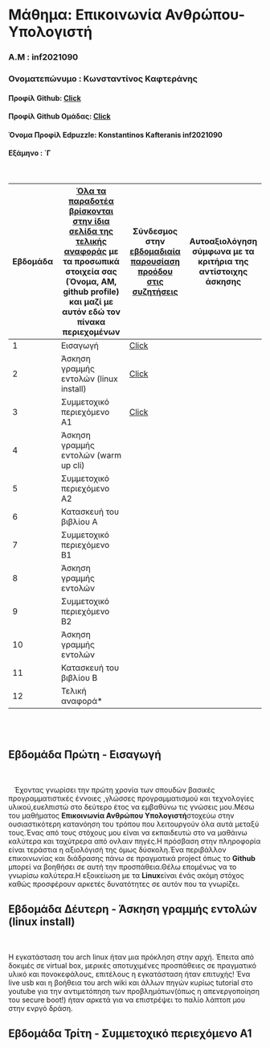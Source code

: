 # Μάθημα: Επικοινωνία Ανθρώπου-Υπολογιστή

### Α.Μ : inf2021090

### Ονοματεπώνυμο : Κωνσταντίνος Καφτεράνης

#### Προφίλ Github: [Click](https://github.com/inf2021090)

#### Προφίλ Github Ομάδας: [Click](https://github.com/ContattoContare)

#### Όνομα Προφίλ Edpuzzle: Konstantinos Kafteranis inf2021090

#### Εξάμηνο : ΄Γ

<br />

| Εβδομάδα | [Όλα τα παραδοτέα βρίσκονται στην ίδια σελίδα της τελικής αναφοράς](https://courses-ionio.github.io/help/deliverables/) με τα προσωπικά στοιχεία σας (Όνομα, ΑΜ, github profile) και μαζί με αυτόν εδώ τον πίνακα περιεχομένων | Σύνδεσμος στην [εβδομαδιαία παρουσίαση προόδου στις συζητήσεις](https://github.com/courses-ionio/help/discussions/categories/show-and-tell) | Αυτοαξιολόγηση σύμφωνα με τα κριτήρια της αντίστοιχης άσκησης |
| --- | --- | --- | --- |
| 1 | Εισαγωγή| [Click](https://github.com/courses-ionio/help/discussions/976) | |
| 2 | Άσκηση γραμμής εντολών (linux install) |[Click](https://github.com/courses-ionio/help/discussions/1112) | |
| 3 | Συμμετοχικό περιεχόμενο A1 |[Click](https://github.com/courses-ionio/help/discussions/1207) | |
| 4 | Άσκηση γραμμής εντολών (warm up cli) | | |
| 5 | Συμμετοχικό περιεχόμενο A2 | | |
| 6 | Κατασκευή του βιβλίου Α | | |
| 7 | Συμμετοχικό περιεχόμενο B1 | | |
| 8 | Άσκηση γραμμής εντολών | | |
| 9 | Συμμετοχικό περιεχόμενο B2 | | |
| 10 | Άσκηση γραμμής εντολών | | |
| 11 | Κατασκευή του βιβλίου Β | | |
| 12 | Τελική αναφορά* | | |


<br /><br />


## Εβδομάδα Πρώτη - Εισαγωγή

<br /> 

&nbsp;&nbsp;&nbsp;Έχοντας γνωρίσει την πρώτη χρονία των σπουδών βασικές προγραμματιστικές έννοιες ,γλώσσες προγραμματισμού και τεχνολογίες υλικού,ευελπιστώ στο δεύτερο έτος να εμβαθύνω τις γνώσεις μου.Μέσω του μαθήματος **Επικοινωνία Ανθρώπου Υπολογιστή**στοχεύω στην ουσιαστικότερη κατανόηση του τρόπου που λειτουργούν όλα αυτά μεταξύ τους.Ένας από τους στόχους μου είναι να εκπαιδευτώ στο να μαθάινω καλύτερα και ταχύτρερα από ονλαιν πηγές.Η πρόσβαση στην πληροφορία είναι τεράστια η αξιολόγισή της όμως δύσκολη.Ένα περιβάλλον επικοινωνίας και διάδρασης πάνω σε πραγματικά project όπως το **Github** μπορεί να βoηθήσει σε αυτή την προσπάθεια.Θέλω επομένως να το γνωρίσω καλύτερα.Η εξοικείωση με τα **Linux**είναι ένάς ακόμη στόχος καθώς προσφέρουν αρκετές δυνατότητες σε αυτόν που τα γνωρίζει.

## Εβδομάδα Δέυτερη - Άσκηση γραμμής εντολών (linux install)

<br /> 

H εγκατάσταση του arch linux ήταν μια πρόκληση στην αρχή. Έπειτα από δοκιμές σε virtual box, μερικές αποτυχιμένες προσπάθειες σε πραγματικό υλικό και πονοκεφάλους, 
επιτέλους η εγκατάσταση ήταν επιτυχής! Ένα live usb και η βοήθεια του arch wiki και άλλων πηγών κυρίως tutorial στο youtube για την αντιμετόπηση των προβλημάτων(όπως η απενεργοποίηση του secure boot!) ήταν αρκετά για να επιστρέψει το παλίο λάπτοπ μου στην ενργό δράση.
## Εβδομάδα Τρίτη - Συμμετοχικό περιεχόμενο Α1

<br /> 


